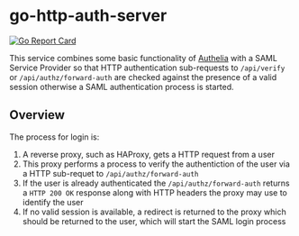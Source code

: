 # go-http-auth-server

[![Go Report Card](https://goreportcard.com/badge/github.com/andrewheberle/go-http-auth-server?logo=go&style=flat-square)](https://goreportcard.com/report/github.com/andrewheberle/go-http-auth-server)

This service combines some basic functionality of [Authelia](https://www.authelia.com/) with a SAML Service Provider so that HTTP authentication sub-requests to `/api/verify` or `/api/authz/forward-auth` are checked against the presence of a valid session otherwise a SAML authentication process is started.

## Overview

The process for login is:

1. A reverse proxy, such as HAProxy, gets a HTTP request from a user
2. This proxy performs a process to verify the authentiction of the user via a HTTP sub-requet to `/api/authz/forward-auth`
3. If the user is already authenticated the `/api/authz/forward-auth` returns a `HTTP 200 OK` response along with HTTP headers the proxy may use to identify the user
4. If no valid session is available, a redirect is returned to the proxy which should be returned to the user, which will start the SAML login process
